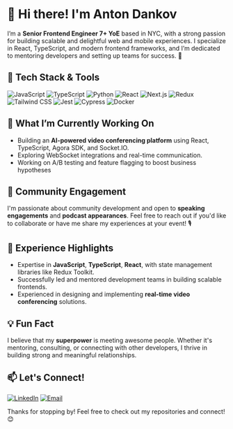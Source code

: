 # 👋 Hi there! I'm Anton Dankov

I’m a **Senior Frontend Engineer 7+ YoE** based in NYC, with a strong passion for building scalable and delightful web and mobile experiences. I specialize in React, TypeScript, and modern frontend frameworks, and I’m dedicated to mentoring developers and setting up teams for success. 🚀

## 🔧 Tech Stack & Tools
![JavaScript](https://img.shields.io/badge/JavaScript-F7DF1E?style=flat-square&logo=javascript&logoColor=black)
![TypeScript](https://img.shields.io/badge/TypeScript-3178C6?style=flat-square&logo=typescript&logoColor=white)
![Python](https://img.shields.io/badge/Python-3776AB?style=flat-square&logo=python&logoColor=white)
![React](https://img.shields.io/badge/React-61DAFB?style=flat-square&logo=react&logoColor=black)
![Next.js](https://img.shields.io/badge/Next.js-000000?style=flat-square&logo=nextdotjs&logoColor=white)
![Redux](https://img.shields.io/badge/Redux-764ABC?style=flat-square&logo=redux&logoColor=white)
![Tailwind CSS](https://img.shields.io/badge/TailwindCSS-06B6D4?style=flat-square&logo=tailwindcss&logoColor=white)
![Jest](https://img.shields.io/badge/Jest-C21325?style=flat-square&logo=jest&logoColor=white)
![Cypress](https://img.shields.io/badge/Cypress-17202C?style=flat-square&logo=cypress&logoColor=white)
![Docker](https://img.shields.io/badge/Docker-2496ED?style=flat-square&logo=docker&logoColor=white)

## 🌱 What I’m Currently Working On
- Building an **AI-powered video conferencing platform** using React, TypeScript, Agora SDK, and Socket.IO.
- Exploring WebSocket integrations and real-time communication.
- Working on A/B testing and feature flagging to boost business hypotheses

## 🎤 Community Engagement
I'm passionate about community development and open to **speaking engagements** and **podcast appearances**. Feel free to reach out if you'd like to collaborate or have me share my experiences at your event! 🎙️

## 💼 Experience Highlights
- Expertise in **JavaScript**, **TypeScript**, **React**, with state management libraries like Redux Toolkit.
- Successfully led and mentored development teams in building scalable frontends.
- Experienced in designing and implementing **real-time video conferencing** solutions.

## 💡 Fun Fact
I believe that my **superpower** is meeting awesome people. Whether it's mentoring, consulting, or connecting with other developers, I thrive in building strong and meaningful relationships.

## 📫 Let's Connect!
[![LinkedIn](https://img.shields.io/badge/LinkedIn-blue?style=flat-square&logo=linkedin)](https://www.linkedin.com/in/anton-dankov/)
[![Email](https://img.shields.io/badge/Email-D14836?style=flat-square&logo=gmail&logoColor=white)](mailto:antondankov.career@gmail.com)

Thanks for stopping by! Feel free to check out my repositories and connect! 😊

